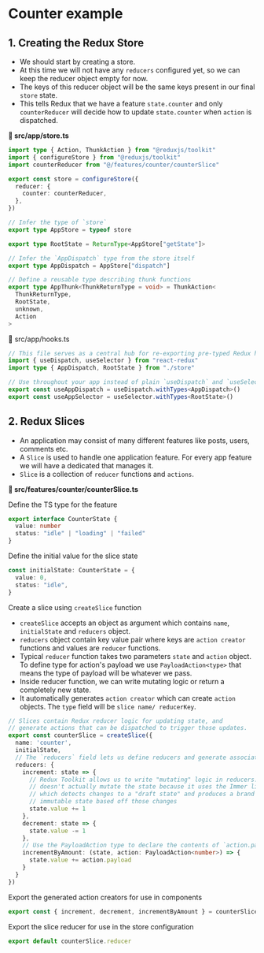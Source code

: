 # Counter example


## 1. Creating the Redux Store

- We should start by creating a store.
- At this time we will not have any `reducers` configured yet, so we can keep the reducer object empty for now.
- The keys of this reducer object will be the same keys present in our final `store` state.
- This tells Redux that we have a feature `state.counter` and only `counterReducer` will decide how to update `state.counter` when `action` is dispatched.

**📁 src/app/store.ts**

```ts
import type { Action, ThunkAction } from "@reduxjs/toolkit"
import { configureStore } from "@reduxjs/toolkit"
import counterReducer from "@/features/counter/counterSlice"

export const store = configureStore({
  reducer: {
    counter: counterReducer,
  },
})

// Infer the type of `store`
export type AppStore = typeof store

export type RootState = ReturnType<AppStore["getState"]>

// Infer the `AppDispatch` type from the store itself
export type AppDispatch = AppStore["dispatch"]

// Define a reusable type describing thunk functions
export type AppThunk<ThunkReturnType = void> = ThunkAction<
  ThunkReturnType,
  RootState,
  unknown,
  Action
>

```

📁 src/app/hooks.ts

```ts
// This file serves as a central hub for re-exporting pre-typed Redux hooks.
import { useDispatch, useSelector } from "react-redux"
import type { AppDispatch, RootState } from "./store"

// Use throughout your app instead of plain `useDispatch` and `useSelector`
export const useAppDispatch = useDispatch.withTypes<AppDispatch>()
export const useAppSelector = useSelector.withTypes<RootState>()

```


## 2. Redux Slices

- An application may consist of many different features like posts, users, comments etc.
- A `Slice` is used to handle one application feature. For every app feature we will have a dedicated that manages it.
- `Slice` is a collection of `reducer` functions and `actions`.


**📁 src/features/counter/counterSlice.ts**


Define the TS type for the feature 

```ts
export interface CounterState {
  value: number
  status: "idle" | "loading" | "failed"
}
```

Define the initial value for the slice state

```ts
const initialState: CounterState = {
  value: 0,
  status: "idle",
}
```

Create a slice using `createSlice` function

- `createSlice` accepts an object as argument which contains `name`, `initialState` and `reducers` object.
- `reducers` object contain key value pair where keys are `action creator` functions and values are `reducer` functions.
- Typical `reducer` function takes two parameters `state` and `action` object. To define type for action's payload we use `PayloadAction<type>` that means the type of payload will be whatever we pass.
- Inside reducer function, we can write mutating logic or return a completely new state.
- It automatically generates `action creator` which can create `action` objects. The `type` field will be `slice name/ reducerKey`.

```ts
// Slices contain Redux reducer logic for updating state, and
// generate actions that can be dispatched to trigger those updates.
export const counterSlice = createSlice({
  name: 'counter',
  initialState,
  // The `reducers` field lets us define reducers and generate associated actions
  reducers: {
    increment: state => {
      // Redux Toolkit allows us to write "mutating" logic in reducers. It
      // doesn't actually mutate the state because it uses the Immer library,
      // which detects changes to a "draft state" and produces a brand new
      // immutable state based off those changes
      state.value += 1
    },
    decrement: state => {
      state.value -= 1
    },
    // Use the PayloadAction type to declare the contents of `action.payload`
    incrementByAmount: (state, action: PayloadAction<number>) => {
      state.value += action.payload
    }
  }
})
```

Export the generated action creators for use in components

```ts
export const { increment, decrement, incrementByAmount } = counterSlice.actions
```

Export the slice reducer for use in the store configuration

```ts
export default counterSlice.reducer
```

